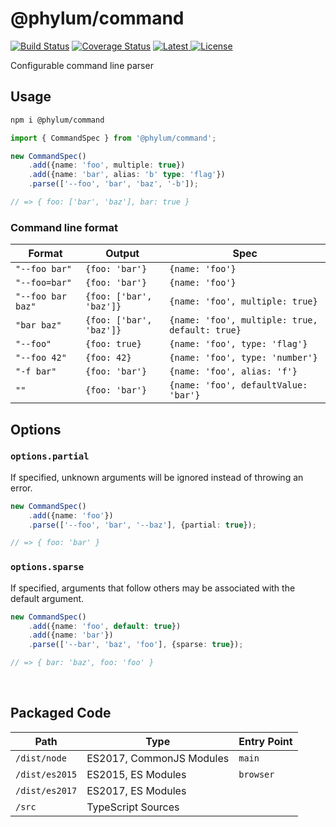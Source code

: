 # @phylum/command
[![Build Status](https://travis-ci.com/phylumjs/command.svg?branch=master)](https://travis-ci.com/phylumjs/command)
[![Coverage Status](https://coveralls.io/repos/github/phylumjs/command/badge.svg?branch=master)](https://coveralls.io/github/phylumjs/command?branch=master)
[![Latest](https://img.shields.io/npm/v/@phylum/command.svg?label=Latest) ![License](https://img.shields.io/npm/l/@phylum/command.svg?label=License)](https://npmjs.org/package/@phylum/command)

Configurable command line parser

## Usage
```bash
npm i @phylum/command
```

```ts
import { CommandSpec } from '@phylum/command';

new CommandSpec()
	.add({name: 'foo', multiple: true})
	.add({name: 'bar', alias: 'b' type: 'flag'})
	.parse(['--foo', 'bar', 'baz', '-b']);

// => { foo: ['bar', 'baz'], bar: true }
```

### Command line format
| Format | Output | Spec |
|-|-|-|
| `"--foo bar"` | `{foo: 'bar'}` | `{name: 'foo'}` |
| `"--foo=bar"` | `{foo: 'bar'}` | `{name: 'foo'}` |
| `"--foo bar baz"` | `{foo: ['bar', 'baz']}` | `{name: 'foo', multiple: true}` |
| `"bar baz"` | `{foo: ['bar', 'baz']}` | `{name: 'foo', multiple: true, default: true}` |
| `"--foo"` | `{foo: true}` | `{name: 'foo', type: 'flag'}` |
| `"--foo 42"` | `{foo: 42}` | `{name: 'foo', type: 'number'}`
| `"-f bar"` | `{foo: 'bar'}` | `{name: 'foo', alias: 'f'}` |
| `""` | `{foo: 'bar'}` | `{name: 'foo', defaultValue: 'bar'}` |

## Options

### `options.partial`
If specified, unknown arguments will be ignored instead of throwing an error.
```ts
new CommandSpec()
	.add({name: 'foo'})
	.parse(['--foo', 'bar', '--baz'], {partial: true});

// => { foo: 'bar' }
```

### `options.sparse`
If specified, arguments that follow others may be associated with the default argument.

```ts
new CommandSpec()
	.add({name: 'foo', default: true})
	.add({name: 'bar'})
	.parse(['--bar', 'baz', 'foo'], {sparse: true});

// => { bar: 'baz', foo: 'foo' }
```

<br>



## Packaged Code
| Path | Type | Entry Point |
|-|-|-|
| `/dist/node` | ES2017, CommonJS Modules | `main` |
| `/dist/es2015` | ES2015, ES Modules | `browser` |
| `/dist/es2017` | ES2017, ES Modules | |
| `/src` | TypeScript Sources | |

